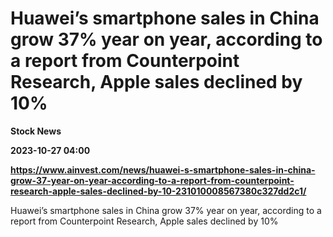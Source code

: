 # Huawei’s smartphone sales in China grow 37% year on year, according to a report from Counterpoint Research, Apple sales declined by 10%
**Stock News**

**2023-10-27 04:00**

**https://www.ainvest.com/news/huawei-s-smartphone-sales-in-china-grow-37-year-on-year-according-to-a-report-from-counterpoint-research-apple-sales-declined-by-10-231010008567380c327dd2c1/**

Huawei’s smartphone sales in China grow 37% year on year, according to a report from Counterpoint Research, Apple sales declined by 10%
